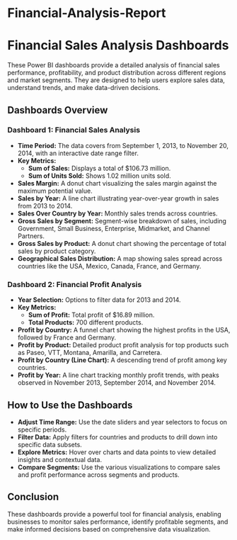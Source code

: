 # Financial-Analysis-Report
# Financial Sales Analysis Dashboards

These Power BI dashboards provide a detailed analysis of financial sales performance, profitability, and product distribution across different regions and market segments. They are designed to help users explore sales data, understand trends, and make data-driven decisions.

## Dashboards Overview

### Dashboard 1: Financial Sales Analysis

- **Time Period:** The data covers from September 1, 2013, to November 20, 2014, with an interactive date range filter.
- **Key Metrics:**
  - **Sum of Sales:** Displays a total of $106.73 million.
  - **Sum of Units Sold:** Shows 1.02 million units sold.
- **Sales Margin:** A donut chart visualizing the sales margin against the maximum potential value.
- **Sales by Year:** A line chart illustrating year-over-year growth in sales from 2013 to 2014.
- **Sales Over Country by Year:** Monthly sales trends across countries.
- **Gross Sales by Segment:** Segment-wise breakdown of sales, including Government, Small Business, Enterprise, Midmarket, and Channel Partners.
- **Gross Sales by Product:** A donut chart showing the percentage of total sales by product category.
- **Geographical Sales Distribution:** A map showing sales spread across countries like the USA, Mexico, Canada, France, and Germany.

### Dashboard 2: Financial Profit Analysis

- **Year Selection:** Options to filter data for 2013 and 2014.
- **Key Metrics:**
  - **Sum of Profit:** Total profit of $16.89 million.
  - **Total Products:** 700 different products.
- **Profit by Country:** A funnel chart showing the highest profits in the USA, followed by France and Germany.
- **Profit by Product:** Detailed product profit analysis for top products such as Paseo, VTT, Montana, Amarilla, and Carretera.
- **Profit by Country (Line Chart):** A descending trend of profit among key countries.
- **Profit by Year:** A line chart tracking monthly profit trends, with peaks observed in November 2013, September 2014, and November 2014.

## How to Use the Dashboards

- **Adjust Time Range:** Use the date sliders and year selectors to focus on specific periods.
- **Filter Data:** Apply filters for countries and products to drill down into specific data subsets.
- **Explore Metrics:** Hover over charts and data points to view detailed insights and contextual data.
- **Compare Segments:** Use the various visualizations to compare sales and profit performance across segments and products.

## Conclusion

These dashboards provide a powerful tool for financial analysis, enabling businesses to monitor sales performance, identify profitable segments, and make informed decisions based on comprehensive data visualization.
